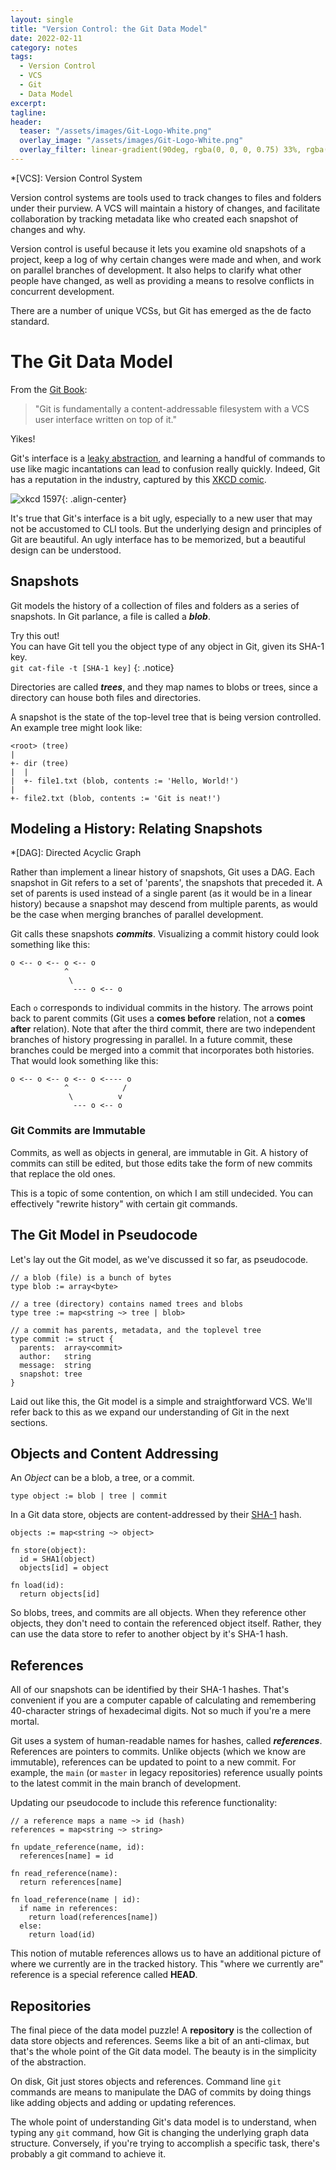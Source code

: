 ```yaml
---
layout: single
title: "Version Control: the Git Data Model"
date: 2022-02-11
category: notes
tags:
  - Version Control
  - VCS
  - Git
  - Data Model
excerpt:
tagline:
header:
  teaser: "/assets/images/Git-Logo-White.png"
  overlay_image: "/assets/images/Git-Logo-White.png"
  overlay_filter: linear-gradient(90deg, rgba(0, 0, 0, 0.75) 33%, rgba(0, 0, 0, 0.5))
---
```


*[VCS]: Version Control System

Version control systems are tools used to track changes to files and folders under their purview.
A VCS will maintain a history of changes, and facilitate collaboration by tracking metadata like who created each snapshot of changes and why.

Version control is useful because it lets you examine old snapshots of a project, keep a log of why certain changes were made and when, and work on parallel branches of development.
It also helps to clarify what other people have changed, as well as providing a means to resolve conflicts in concurrent development.

There are a number of unique VCSs, but Git has emerged as the de facto standard.

# The Git Data Model

From the [Git Book](https://git-scm.com/book/en/v2/Git-Internals-Plumbing-and-Porcelain):
> "Git is fundamentally a content-addressable filesystem with a VCS user interface written on top of it."

Yikes!

Git's interface is a [leaky abstraction](https://en.wikipedia.org/wiki/Leaky_abstraction),
and learning a handful of commands to use like magic incantations can lead to confusion really quickly.
Indeed, Git has a reputation in the industry, captured by this [XKCD comic](https://xkcd.com/1597/).

![xkcd 1597](https://imgs.xkcd.com/comics/git.png "If that doesn't fix it, git.txt contains the phone number of a friend of mine who understands git. Just wait through a few minutes of 'It's really pretty simple, just think of branches as...' and eventually you'll learn the commands that will fix everything."){: .align-center}

It's true that Git's interface is a bit ugly, especially to a new user that may not be accustomed to CLI tools.
But the underlying design and principles of Git are beautiful.
An ugly interface has to be memorized, but a beautiful design can be understood.

## Snapshots

Git models the history of a collection of files and folders as a series of snapshots.
In Git parlance, a file is called a ***blob***.

Try this out! <br>
You can have Git tell you the object type of any object in Git, given its SHA-1 key. <br>
`git cat-file -t [SHA-1 key]`
{: .notice}

Directories are called ***trees***, and they map names to blobs or trees, since a directory can house both files and directories.

A snapshot is the state of the top-level tree that is being version controlled.
An example tree might look like:

```plaintext
<root> (tree)
|
+- dir (tree)
|  |
|  +- file1.txt (blob, contents := 'Hello, World!')
|
+- file2.txt (blob, contents := 'Git is neat!')
```

## Modeling a History: Relating Snapshots

*[DAG]: Directed Acyclic Graph

Rather than implement a linear history of snapshots, Git uses a DAG.
Each snapshot in Git refers to a set of 'parents', the snapshots that preceded it.
A set of parents is used instead of a single parent (as it would be in a linear history) because a snapshot may descend from multiple parents, as would be the case when merging branches of parallel development.

Git calls these snapshots ***commits***. Visualizing a commit history could look something like this:

```plaintext
o <-- o <-- o <-- o
            ^
             \
              --- o <-- o
```

Each `o` corresponds to individual commits in the history.
The arrows point back to parent commits (Git uses a **comes before** relation, not a **comes after** relation).
Note that after the third commit, there are two independent branches of history progressing in parallel.
In a future commit, these branches could be merged into a commit that incorporates both histories.
That would look something like this:

```plaintext
o <-- o <-- o <-- o <---- o
            ^            /
             \          v
              --- o <-- o
```

### Git Commits are Immutable

Commits, as well as objects in general, are immutable in Git.
A history of commits can still be edited, but those edits take the form of new commits that replace the old ones.

This is a topic of some contention, on which I am still undecided.
You can effectively "rewrite history" with certain git commands.

## The Git Model in Pseudocode

Let's lay out the Git model, as we've discussed it so far, as pseudocode.

```plaintext
// a blob (file) is a bunch of bytes
type blob := array<byte>

// a tree (directory) contains named trees and blobs
type tree := map<string ~> tree | blob>

// a commit has parents, metadata, and the toplevel tree
type commit := struct {
  parents:  array<commit>
  author:   string
  message:  string
  snapshot: tree
}
```

Laid out like this, the Git model is a simple and straightforward VCS.
We'll refer back to this as we expand our understanding of Git in the next sections.

## Objects and Content Addressing

An *Object* can be a blob, a tree, or a commit.

```plaintext
type object := blob | tree | commit
```

In a Git data store, objects are content-addressed by their [SHA-1](https://en.wikipedia.org/wiki/SHA-1) hash.

```plaintext
objects := map<string ~> object>

fn store(object):
  id = SHA1(object)
  objects[id] = object

fn load(id):
  return objects[id]
```

So blobs, trees, and commits are all objects.
When they reference other objects, they don't need to contain the referenced object itself.
Rather, they can use the data store to refer to another object by it's SHA-1 hash.

## References

All of our snapshots can be identified by their SHA-1 hashes.
That's convenient if you are a computer capable of calculating and remembering 40-character strings of hexadecimal digits.
Not so much if you're a mere mortal.

Git uses a system of human-readable names for hashes, called ***references***.
References are pointers to commits.
Unlike objects (which we know are immutable), references can be updated to point to a new commit.
For example, the `main` (or `master` in legacy repositories) reference usually points to the latest commit in the main branch of development.

Updating our pseudocode to include this reference functionality:

```plaintext
// a reference maps a name ~> id (hash)
references = map<string ~> string>

fn update_reference(name, id):
  references[name] = id

fn read_reference(name):
  return references[name]

fn load_reference(name | id):
  if name in references:
    return load(references[name])
  else:
    return load(id)
```

This notion of mutable references allows us to have an additional picture of where we currently are in the tracked history.
This "where we currently are" reference is a special reference called **HEAD**.

## Repositories

The final piece of the data model puzzle!
A **repository** is the collection of data store objects and references.
Seems like a bit of an anti-climax, but that's the whole point of the Git data model.
The beauty is in the simplicity of the abstraction.

On disk, Git just stores objects and references.
Command line `git` commands are means to manipulate the DAG of commits by doing things like adding objects and adding or updating references.

The whole point of understanding Git's data model is to understand, when typing any `git` command, how Git is changing the underlying graph data structure.
Conversely, if you're trying to accomplish a specific task, there's probably a git command to achieve it.